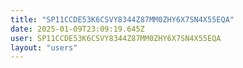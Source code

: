 ```yaml
---
title: "SP11CCDE53K6CSVY8344Z87MM0ZHY6X7SN4X55EQA"
date: 2025-01-09T23:09:19.645Z
user: SP11CCDE53K6CSVY8344Z87MM0ZHY6X7SN4X55EQA
layout: "users"
---
```

    